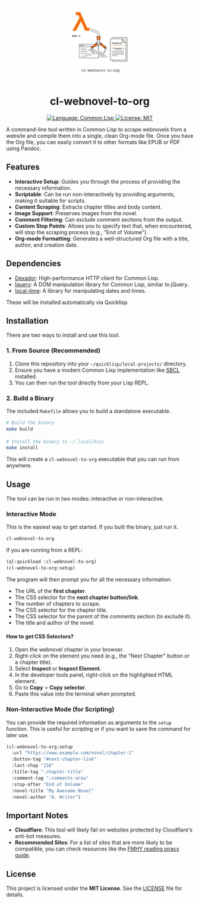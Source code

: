 <p align="center">
  <img src="./logo.png" alt="Common Lisp Logo" width="200"/>
</p>

<h1 align="center">cl-webnovel-to-org</h1>

<p align="center">
  <a href="https://www.lisp-lang.org/">
    <img src="https://img.shields.io/badge/Language-Common%20Lisp-blue.svg" alt="Language: Common Lisp">
  </a>
  <a href="./LICENSE">
    <img src="https://img.shields.io/badge/License-MIT-yellow.svg" alt="License: MIT">
  </a>
</p>

A command-line tool written in Common Lisp to scrape webnovels from a website and compile them into a single, clean Org-mode file. Once you have the Org file, you can easily convert it to other formats like EPUB or PDF using Pandoc.

## Features

- **Interactive Setup**: Guides you through the process of providing the necessary information.
- **Scriptable**: Can be run non-interactively by providing arguments, making it suitable for scripts.
- **Content Scraping**: Extracts chapter titles and body content.
- **Image Support**: Preserves images from the novel.
- **Comment Filtering**: Can exclude comment sections from the output.
- **Custom Stop Points**: Allows you to specify text that, when encountered, will stop the scraping process (e.g., "End of Volume").
- **Org-mode Formatting**: Generates a well-structured Org file with a title, author, and creation date.

## Dependencies

- [Dexador](https://github.com/fukamachi/dexador): High-performance HTTP client for Common Lisp.
- [lquery](https://github.com/g000001/lquery): A DOM manipulation library for Common Lisp, similar to jQuery.
- [local-time](https://github.com/dlowe-net/local-time): A library for manipulating dates and times.

These will be installed automatically via Quicklisp.

## Installation

There are two ways to install and use this tool.

### 1. From Source (Recommended)

1.  Clone this repository into your `~/quicklisp/local-projects/` directory.
2.  Ensure you have a modern Common Lisp implementation like [SBCL](http://www.sbcl.org/) installed.
3.  You can then run the tool directly from your Lisp REPL.

### 2. Build a Binary

The included `Makefile` allows you to build a standalone executable.

```bash
# Build the binary
make build

# Install the binary to ~/.local/bin/
make install
```

This will create a `cl-webnovel-to-org` executable that you can run from anywhere.

## Usage

The tool can be run in two modes: interactive or non-interactive.

### Interactive Mode

This is the easiest way to get started. If you built the binary, just run it.

```bash
cl-webnovel-to-org
```

If you are running from a REPL:

```lisp
(ql:quickload :cl-webnovel-to-org)
(cl-webnovel-to-org:setup)
```

The program will then prompt you for all the necessary information:
- The URL of the **first chapter**.
- The CSS selector for the **next chapter button/link**.
- The number of chapters to scrape.
- The CSS selector for the chapter title.
- The CSS selector for the parent of the comments section (to exclude it).
- The title and author of the novel.

#### How to get CSS Selectors?

1.  Open the webnovel chapter in your browser.
2.  Right-click on the element you need (e.g., the "Next Chapter" button or a chapter title).
3.  Select **Inspect** or **Inspect Element**.
4.  In the developer tools panel, right-click on the highlighted HTML element.
5.  Go to **Copy** > **Copy selector**.
6.  Paste this value into the terminal when prompted.

### Non-Interactive Mode (for Scripting)

You can provide the required information as arguments to the `setup` function. This is useful for scripting or if you want to save the command for later use.

```lisp
(cl-webnovel-to-org:setup
  :url "https://www.example.com/novel/chapter-1"
  :button-tag "#next-chapter-link"
  :last-chap "150"
  :title-tag ".chapter-title"
  :comment-tag ".comments-area"
  :stop-after "End of Volume"
  :novel-title "My Awesome Novel"
  :novel-author "A. Writer")
```

## Important Notes

- **Cloudflare**: This tool will likely fail on websites protected by Cloudflare's anti-bot measures.
- **Recommended Sites**: For a list of sites that are more likely to be compatible, you can check resources like the [FMHY reading piracy guide](https://fmhy.pages.dev/readingpiracyguide/#light-novel-sites).

## License

This project is licensed under the **MIT License**. See the [LICENSE](./LICENSE) file for details.
